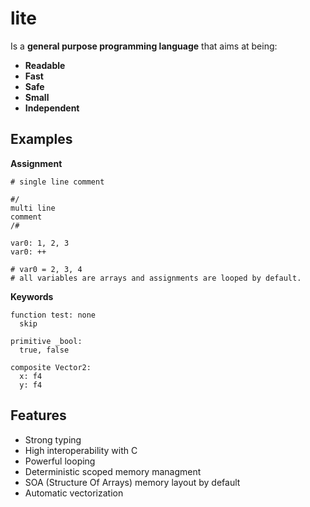 # lite
Is a **general purpose programming language** that aims at being:
+ __Readable__
+ __Fast__
+ __Safe__
+ __Small__
+ __Independent__

Examples
------
**Assignment**
````
# single line comment

#/
multi line
comment
/#

var0: 1, 2, 3
var0: ++

# var0 = 2, 3, 4 
# all variables are arrays and assignments are looped by default.
````
**Keywords**
````
function test: none
  skip
  
primitive _bool:
  true, false
  
composite Vector2:
  x: f4
  y: f4
````
Features
------
+ Strong typing
+ High interoperability with C
+ Powerful looping
+ Deterministic scoped memory managment
+ SOA (Structure Of Arrays) memory layout by default
+ Automatic vectorization

